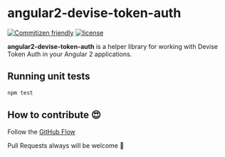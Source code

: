 # angular2-devise-token-auth
[![Commitizen friendly](https://img.shields.io/badge/commitizen-friendly-brightgreen.svg)](http://commitizen.github.io/cz-cli/)
[![license](https://img.shields.io/npm/l/angular2-jwt.svg)](https://www.npmjs.com/package/angular2-jwt)

**angular2-devise-token-auth** is a helper library for working with Devise Token Auth in your Angular 2 applications.

## Running unit tests

```bash
npm test
```

## How to contribute :heart_eyes:

Follow the [GitHub Flow](https://guides.github.com/introduction/flow/)

Pull Requests always will be welcome :metal:
